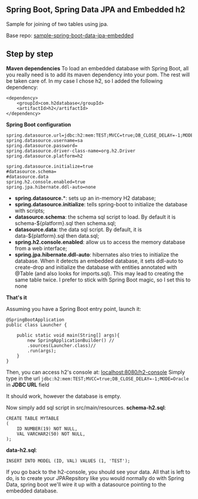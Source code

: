 Spring Boot, Spring Data JPA and Embedded h2
---------------------------------------------------

Sample for joining of two tables using jpa.

Base repo: [sample-spring-boot-data-jpa-embedded](https://github.com/alexturcot/sample-spring-boot-data-jpa-embedded)


Step by step
---------------------------------------------------

**Maven dependencies**
To load an embedded database with Spring Boot, all you really need is to add its maven dependency into your pom. The rest will be taken care of.
In my case I chose h2, so I added the following dependency:
```
<dependency>
    <groupId>com.h2database</groupId>
    <artifactId>h2</artifactId>
</dependency>
```

**Spring Boot configuration**
```
spring.datasource.url=jdbc:h2:mem:TEST;MVCC=true;DB_CLOSE_DELAY=-1;MODE=Oracle
spring.datasource.username=sa
spring.datasource.password=
spring.datasource.driver-class-name=org.h2.Driver
spring.datasource.platform=h2

spring.datasource.initialize=true
#datasource.schema=
#datasource.data
spring.h2.console.enabled=true
spring.jpa.hibernate.ddl-auto=none
```

* **spring.datasource.***: sets up an in-memory H2 database;
* **spring.datasource.initialize**: tells spring-boot to initialize the database with scripts;
* **datasource.schema**: the schema sql script to load. By default it is schema-${platform}.sql then schema.sql;
* **datasource.data**: the data sql script. By default, it is data-${platform}.sql then data.sql;
* **spring.h2.console.enabled**: allow us to access the memory database from a web interface;
* **spring.jpa.hibernate.ddl-auto**: hibernates also tries to initialize the database. 
When it detects an embedded database, it sets ddl-auto to create-drop and initialize the database with entities annotated with @Table (and also looks for imports.sql). 
This may lead to creating the same table twice. I prefer to stick with Spring Boot magic, so I set this to none

**That's it**

Assuming you have a Spring Boot entry point, launch it:
```
@SpringBootApplication
public class Launcher {
    
    public static void main(String[] args){
        new SpringApplicationBuilder() //
        .sources(Launcher.class)//
        .run(args);
    }
}
```
Then, you can access h2's console at: [localhost:8080/h2-console](http://localhost:8080/h2-console)
Simply type in the url ```jdbc:h2:mem:TEST;MVCC=true;DB_CLOSE_DELAY=-1;MODE=Oracle``` in **JDBC URL** field  

It should work, however the database is empty.

Now simply add sql script in src/main/resources.
**schema-h2.sql**:
```
CREATE TABLE MYTABLE
(
    ID NUMBER(19) NOT NULL,
    VAL VARCHAR2(50) NOT NULL,
);
```
**data-h2.sql**:
```
INSERT INTO MODEL (ID, VAL) VALUES (1, 'TEST');
```
If you go back to the h2-console, you should see your data. All that is left to do, is to create your JPARepsitory like you would normally do with Spring Data, spring boot we'll wire it up with a datasource pointing to the embedded database.

